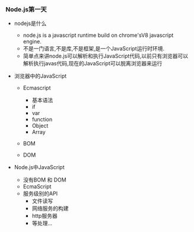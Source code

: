 ### Node.js第一天
- nodejs是什么
  + node.js is a javascript runtime build on chrome'sV8 javascript engine.
  + 不是一门语言,不是库,不是框架,是一个JavaScript运行时环境.
  + 简单点来讲node.js可以解析和执行JavaScript代码,以前只有浏览器可以解析执行javas代码,现在的JavaScript可以脱离浏览器来运行
 
- 浏览器中的JavaScript
  + Ecmascript
    + 基本语法
    + if
    + var
    + function
    + Object
    + Array
    
  + BOM
  + DOM
- Node.js中JavaScript
  + 没有BOM 和 DOM
  + EcmaScript
  + 服务级别的API
    + 文件读写
    + 网络服务的构建
    + http服务器
    + 等处理...    



    

